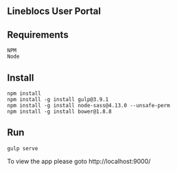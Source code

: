 ## Lineblocs User Portal

## Requirements

```
NPM
Node
```

## Install

```
npm install
npm install -g install gulp@3.9.1
npm install -g install node-sass@4.13.0 --unsafe-perm
npm install -g install bower@1.8.8
```

## Run

```
gulp serve
```

To view the app please goto http://localhost:9000/
